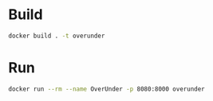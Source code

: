 # Build

```sh
docker build . -t overunder
```

# Run

```sh
docker run --rm --name OverUnder -p 8080:8000 overunder
```

